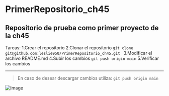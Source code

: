 # PrimerRepositorio_ch45
## Repositorio de prueba como primer proyecto de la ch45
Tareas:
1.Crear el repositorio
2.Clonar el repositorio
`git clone git@github.com:leslie950/PrimerRepositorio_ch45.git `
3.Modificar el archivo README.md
4.Subir los cambios
` git push origin main `
5.Verificar los cambios

---

> En caso de desear descargar cambios utiliza:
` git push origin main `

![Image](https://github.com/fluidicon.png)